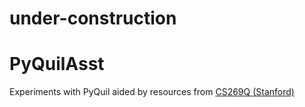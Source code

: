 # under-construction
# PyQuilAsst
Experiments with PyQuil aided by resources from [CS269Q (Stanford)](https://cs269q.stanford.edu/syllabus.html)

